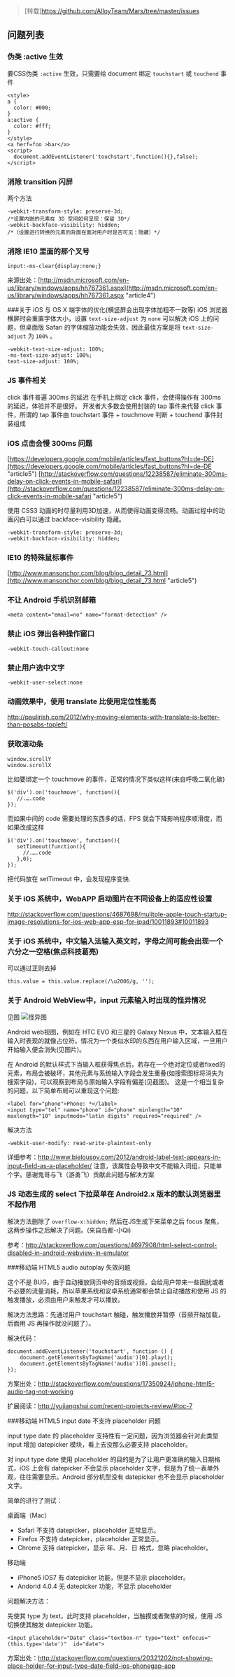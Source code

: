 >[转载]https://github.com/AlloyTeam/Mars/tree/master/issues
## 问题列表

### 伪类 :active 生效

要CSS伪类 `:active` 生效，只需要给 document 绑定 `touchstart` 或 `touchend` 事件

    <style>
    a {
      color: #000;
    }
    a:active {
      color: #fff;
    }
    </style>
    <a herf=foo >bar</a>
    <script>
      document.addEventListener('touchstart',function(){},false);
    </script>

### 消除 transition 闪屏

两个方法

    -webkit-transform-style: preserve-3d;
    /*设置内嵌的元素在 3D 空间如何呈现：保留 3D*/
    -webkit-backface-visibility: hidden;
    /*（设置进行转换的元素的背面在面对用户时是否可见：隐藏）*/
    
### 消除 IE10 里面的那个叉号

    input:-ms-clear{display:none;}
    
来源出处：[http://msdn.microsoft.com/en-us/library/windows/apps/hh767361.aspx](http://msdn.microsoft.com/en-us/library/windows/apps/hh767361.aspx "article4")
    
###关于 iOS 与 OS X 端字体的优化(横竖屏会出现字体加粗不一致等)
iOS 浏览器横屏时会重置字体大小，设置 `text-size-adjust` 为 `none` 可以解决 iOS 上的问题，但桌面版 Safari 的字体缩放功能会失效，因此最佳方案是将 `text-size-adjust` 为 `100%` 。

    -webkit-text-size-adjust: 100%;
    -ms-text-size-adjust: 100%;
	text-size-adjust: 100%;
    
### JS 事件相关
click 事件普遍 300ms 的延迟
在手机上绑定 click 事件，会使得操作有 300ms 的延迟，体验并不是很好。
开发者大多数会使用封装的 tap 事件来代替 click 事件，所谓的 tap 事件由 touchstart 事件 + touchmove 判断 + touchend 事件封装组成

### iOS 点击会慢 300ms 问题

 [https://developers.google.com/mobile/articles/fast_buttons?hl=de-DE](https://developers.google.com/mobile/articles/fast_buttons?hl=de-DE "article5")
 [http://stackoverflow.com/questions/12238587/eliminate-300ms-delay-on-click-events-in-mobile-safari](http://stackoverflow.com/questions/12238587/eliminate-300ms-delay-on-click-events-in-mobile-safari "article5")

使用 CSS3 动画的时尽量利用3D加速，从而使得动画变得流畅。动画过程中的动画闪白可以通过 backface-visibility 隐藏。

    -webkit-transform-style: preserve-3d;
    -webkit-backface-visibility: hidden;
 
    
### IE10 的特殊鼠标事件

[http://www.mansonchor.com/blog/blog_detail_73.html](http://www.mansonchor.com/blog/blog_detail_73.html "article5")

### 不让 Android 手机识别邮箱

    <meta content="email=no" name="format-detection" />
    
### 禁止 iOS 弹出各种操作窗口

    -webkit-touch-callout:none

### 禁止用户选中文字

    -webkit-user-select:none
    
### 动画效果中，使用 translate 比使用定位性能高

<http://paulirish.com/2012/why-moving-elements-with-translate-is-better-than-posabs-topleft/>

### 获取滚动条

    window.scrollY
    window.scrollX
 
 比如要绑定一个 touchmove 的事件，正常的情况下类似这样(来自呼吸二氧化碳)
 
    $('div').on('touchmove', function(){
       //.….code
    });
    
而如果中间的 code 需要处理的东西多的话，FPS 就会下降影响程序顺滑度，而如果改成这样

    $('div').on('touchmove', function(){
       setTimeout(function(){
         //.….code
       },0);
    });
    
把代码放在 setTimeout 中，会发现程序变快.

### 关于 iOS 系统中，WebAPP 启动图片在不同设备上的适应性设置

<http://stackoverflow.com/questions/4687698/mulitple-apple-touch-startup-image-resolutions-for-ios-web-app-esp-for-ipad/10011893#10011893>

### 关于 iOS 系统中，中文输入法输入英文时，字母之间可能会出现一个六分之一空格(焦点科技葛亮)
可以通过正则去掉 

    this.value = this.value.replace(/\u2006/g, '');

### 关于 Android WebView中，input 元素输入时出现的怪异情况
见图
![怪异图](http://cdn.bielousov.com/wp-content/uploads/2012/08/android-input-label-text-issue.png)

Android web视图，例如在 HTC EVO 和三星的 Galaxy Nexus 中，文本输入框在输入时表现的就像占位符。情况为一个类似水印的东西在用户输入区域，一旦用户开始输入便会消失(见图片)。

在 Android 的默认样式下当输入框获得焦点后，若存在一个绝对定位或者fixed的元素，布局会被破坏，其他元素与系统输入字段会发生重叠(如搜索图标将消失为搜索字段)，可以观察到布局与原始输入字段有偏差(见截图)。
这是一个相当复杂的问题，以下简单布局可以重现这个问题:

    <label for="phone">Phone: *</label>
    <input type="tel" name="phone" id="phone" minlength="10" maxlength="10" inputmode="latin digits" required="required" />
    
解决方法

    -webkit-user-modify: read-write-plaintext-only
    
详细参考：<http://www.bielousov.com/2012/android-label-text-appears-in-input-field-as-a-placeholder/>
注意，该属性会导致中文不能输入词组，只能单个字。感谢鬼哥与飞（游勇飞）贡献此问题与解决方案


### JS 动态生成的 select 下拉菜单在 Android2.x 版本的默认浏览器里不起作用

解决方法删除了 `overflow-x:hidden;` 然后在JS生成下来菜单之后 focus 聚焦，这两步操作之后解决了问题。(来自岛都-小Qi)

参考：<http://stackoverflow.com/questions/4697908/html-select-control-disabled-in-android-webview-in-emulator>

###移动端 HTML5 audio autoplay 失效问题

这个不是 BUG，由于自动播放网页中的音频或视频，会给用户带来一些困扰或者不必要的流量消耗，所以苹果系统和安卓系统通常都会禁止自动播放和使用 JS 的触发播放，必须由用户来触发才可以播放。

解决方法思路：先通过用户 touchstart 触碰，触发播放并暂停（音频开始加载，后面用 JS 再操作就没问题了）。

解决代码：

```
document.addEventListener('touchstart', function () {
    document.getElementsByTagName('audio')[0].play();
    document.getElementsByTagName('audio')[0].pause();
});
```
方案出处：<http://stackoverflow.com/questions/17350924/iphone-html5-audio-tag-not-working>

扩展阅读：<http://yujiangshui.com/recent-projects-review/#toc-7>

###移动端 HTML5 input date 不支持 placeholder 问题

input type date 的 placeholder 支持性有一定问题，因为浏览器会针对此类型 input 增加 datepicker 模块，看上去没那么必要支持 placeholder。

对 input type date 使用 placeholder 的目的是为了让用户更准确的输入日期格式，iOS 上会有 datepicker 不会显示 placeholder 文字，但是为了统一表单外观，往往需要显示。Android 部分机型没有 datepicker 也不会显示 placeholder 文字。

简单的进行了测试：

桌面端（Mac）

- Safari 不支持 datepicker，placeholder 正常显示。
- Firefox 不支持 datepicker，placeholder 正常显示。
- Chrome 支持 datepicker，显示 年、月、日 格式，忽略 placeholder。

移动端

- iPhone5 iOS7 有 datepicker 功能，但是不显示 placeholder。
- Andorid 4.0.4 无 datepicker 功能，不显示 placeholder

问题解决方法：

先使其 type 为 text，此时支持 placeholder，当触摸或者聚焦的时候，使用 JS 切换使其触发 datepicker 功能。

	<input placeholder="Date" class="textbox-n" type="text" onfocus="(this.type='date')"  id="date"> 

方案出处：<http://stackoverflow.com/questions/20321202/not-showing-place-holder-for-input-type-date-field-ios-phonegap-app>

